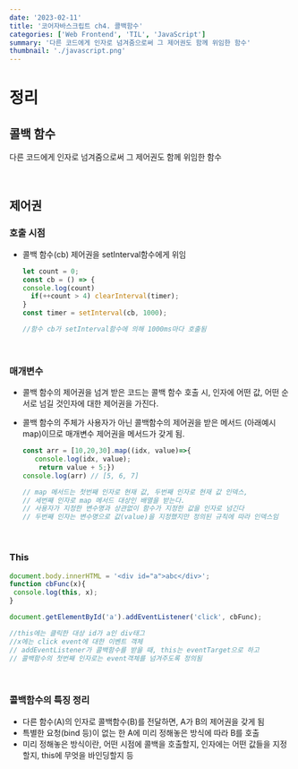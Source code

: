 ```yaml
---
date: '2023-02-11'
title: '코어자바스크립트 ch4. 콜백함수'
categories: ['Web Frontend', 'TIL', 'JavaScript']
summary: '다른 코드에게 인자로 넘겨줌으로써 그 제어권도 함께 위임한 함수'
thumbnail: './javascript.png'
---
```


# 정리

## **콜백 함수**

다른 코드에게 인자로 넘겨줌으로써 그 제어권도 함께 위임한 함수

<br>

## **제어권**

### **호출 시점**

- 콜백 함수(cb) 제어권을 setInterval함수에게 위임

  ```jsx
  let count = 0;
  const cb = () => {
  console.log(count)
    if(++count > 4) clearInterval(timer);
  }
  const timer = setInterval(cb, 1000);

  //함수 cb가 setInterval함수에 의해 1000ms마다 호출됨
  ```

<br>

### **매개변수**

- 콜백 함수의 제어권을 넘겨 받은 코드는 콜백 함수 호출 시, 인자에 어떤 값, 어떤 순서로 넘길 것인자에 대한 제어권을 가진다.
- 콜백 함수의 주체가 사용자가 아닌 콜백함수의 제어권을 받은 메서드 (아래예시 map)이므로 매개변수 제어권을 메서드가 갖게 됨.

  ```jsx
  const arr = [10,20,30].map((idx, value)=>{
     console.log(idx, value);
      return value + 5;})
  console.log(arr) // [5, 6, 7]

  // map 메서드는 첫번째 인자로 현재 값, 두번째 인자로 현재 값 인덱스, 
  // 세번째 인자로 map 메서드 대상인 배열을 받는다.
  // 사용자가 지정한 변수명과 상관없이 함수가 지정한 값을 인자로 넘긴다
  // 두번째 인자는 변수명으로 값(value)을 지정했지만 정의된 규칙에 따라 인덱스임
  ```

<br>

### **This**

```jsx
document.body.innerHTML = '<div id="a">abc</div>';
function cbFunc(x){
 console.log(this, x);
}

document.getElementById('a').addEventListener('click', cbFunc);

//this에는 클릭한 대상 id가 a인 div태그
//x에는 click event에 대한 이벤트 객체
// addEventListener가 콜백함수를 받을 때, this는 eventTarget으로 하고
// 콜백함수의 첫번째 인자로는 event객체를 넘겨주도록 정의됨
```

<br>

### **콜백함수의 특징 정리**

- 다른 함수(A)의 인자로 콜백함수(B)를 전달하면, A가 B의 제어권을 갖게 됨
- 특별한 요청(bind 등)이 없는 한 A에 미리 정해놓은 방식에 따라 B를 호출
- 미리 정해놓은 방식이란, 어떤 시점에 콜백을 호출할지, 인자에는 어떤 값들을 지정할지, this에 무엇을 바인딩할지 등
